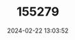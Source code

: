 ---
title: "155279"
category: "Liopropoma aberrans"
draft: false
date: 2024-02-22 13:03:52
languages:
  Spanish; Castilian: ["Guardia Chino"]
  English: ["Eyestripe Bass"]
---